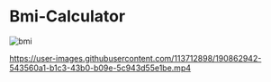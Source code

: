 # Bmi-Calculator
![bmi](https://user-images.githubusercontent.com/113712898/190861995-31cc7382-3203-45c6-982c-4b98bca25539.png)


https://user-images.githubusercontent.com/113712898/190862942-543560a1-b1c3-43b0-b09e-5c943d55e1be.mp4

